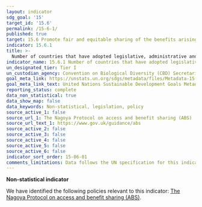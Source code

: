```yaml
---
layout: indicator
sdg_goal: '15'
target_id: '15.6'
permalink: /15-6-1/
published: true
target: 15.6 Promote fair and equitable sharing of the benefits arising from the utilization of genetic resources and promote appropriate access to such resources, as internationally agreed
indicator: 15.6.1
title: >-
  Number of countries that have adopted legislative, administrative and policy frameworks to ensure fair and equitable sharing of benefits
indicator_name: 15.6.1 Number of countries that have adopted legislative, administrative and policy frameworks to ensure fair and equitable sharing of benefits
un_designated_tier: Tier I
un_custodian_agency: Convention on Biological Diversity (CBD) Secretariat
goal_meta_link: https://unstats.un.org/sdgs/metadata/files/Metadata-15-06-01.pdf
goal_meta_link_text: United Nations Sustainable Development Goals Metadata (PDF 215 KB)
reporting_status: complete
data_non_statistical: true
data_show_map: false
data_keywords: Non-statistical, legislation, policy
source_active_1: false
source_url_1: The Nagoya Protocol on access and benefit sharing (ABS)
source_url_text_1: https://www.gov.uk/guidance/abs
source_active_2: false
source_active_3: false
source_active_4: false
source_active_5: false
source_active_6: false
indicator_sort_order: 15-06-01
comments_limitations: Data follows the UN specification for this indicator. This indicator has been identified in collaboration with topic experts.
---
```

**Non-statistical indicator**

We have identified the following policies relevant to this indicator: [The Nagoya Protocol on access and benefit sharing (ABS)](https://www.gov.uk/guidance/abs).